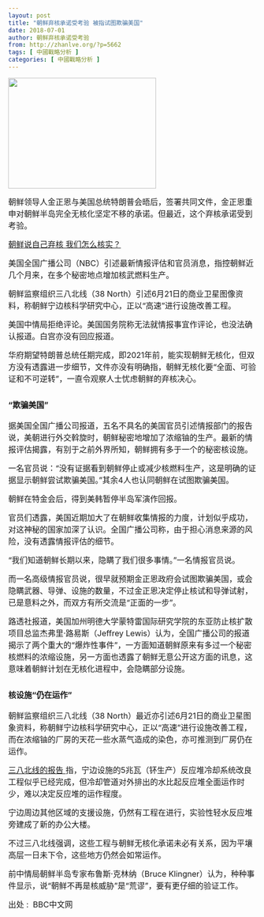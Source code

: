 ```yaml
---
layout: post
title: "朝鲜弃核承诺受考验 被指试图欺骗美国"
date: 2018-07-01
author: 朝鲜弃核承诺受考验
from: http://zhanlve.org/?p=5662
tags: [ 中國戰略分析 ]
categories: [ 中國戰略分析 ]
---
```


<div id="entry">
 <div class="at-above-post addthis_tool" data-url="http://zhanlve.org/?p=5662">
 </div>
 <p class="story-body__introduction">
  <img class="aligncenter wp-image-5663 size-medium" height="224" sizes="(max-width: 300px) 100vw, 300px" src="http://zhanlve.org/wp-content/uploads/2018/06/102270572_23e7e7e1-c5d1-4307-8396-ed3da074765c-300x224.jpg" srcset="http://zhanlve.org/wp-content/uploads/2018/06/102270572_23e7e7e1-c5d1-4307-8396-ed3da074765c-300x224.jpg 300w, http://zhanlve.org/wp-content/uploads/2018/06/102270572_23e7e7e1-c5d1-4307-8396-ed3da074765c.jpg 660w" width="300"/>
 </p>
 <p class="story-body__introduction">
  <p class="story-body__introduction">
   <span style="font-size: 12pt;">
    朝鲜领导人金正恩与美国总统特朗普会晤后，签署共同文件，金正恩重申对朝鲜半岛完全无核化坚定不移的承诺。但最近，这个弃核承诺受到考验。
   </span>
  </p>
  <p class="story-body__introduction">
   <p class="story-body__introduction">
    <span style="font-size: 12pt;">
     <a class="story-body__link" href="http://www.bbc.com/zhongwen/simp/world-44195725">
      朝鲜说自己弃核 我们怎么核实？
     </a>
    </span>
   </p>
   <p>
   </p>
   <p>
    <span style="font-size: 12pt;">
     美国全国广播公司（NBC）引述最新情报评估和官员消息，指控朝鲜近几个月来，在多个秘密地点增加核武燃料生产。
    </span>
   </p>
   <p>
   </p>
   <p>
    <span style="font-size: 12pt;">
     朝鲜监察组织三八北线（38 North）引述6月21日的商业卫星图像资料，称朝鲜宁边核科学研究中心，正以“高速”进行设施改善工程。
    </span>
   </p>
   <p>
   </p>
   <p>
    <span style="font-size: 12pt;">
     美国中情局拒绝评论。美国国务院称无法就情报事宜作评论，也没法确认报道。白宫亦没有回应报道。
    </span>
   </p>
   <p>
   </p>
   <p>
    <span style="font-size: 12pt;">
     华府期望特朗普总统任期完成，即2021年前，能实现朝鲜无核化，但双方没有透露进一步细节，文件亦没有明确指，朝鲜无核化要“全面、可验证和不可逆转”，一直令观察人士忧虑朝鲜的弃核决心。
    </span>
   </p>
   <h2 class="story-body__crosshead">
   </h2>
   <h2 class="story-body__crosshead">
    <span style="font-size: 12pt;">
     “欺骗美国”
    </span>
   </h2>
   <p>
   </p>
   <p>
    <span style="font-size: 12pt;">
     据美国全国广播公司报道，五名不具名的美国官员引述情报部门的报告说，美朝进行外交斡旋时，朝鲜秘密地增加了浓缩铀的生产。最新的情报评估揭露，有别于之前外界所知，朝鲜拥有多于一个的秘密核设施。
    </span>
   </p>
   <p>
   </p>
   <p>
    <span style="font-size: 12pt;">
     一名官员说：“没有证据看到朝鲜停止或减少核燃料生产，这是明确的证据显示朝鲜尝试欺骗美国。”其余4人也认同朝鲜在试图欺骗美国。
    </span>
   </p>
   <p>
   </p>
   <p>
    <span style="font-size: 12pt;">
     朝鲜在特金会后，得到美韩暂停半岛军演作回报。
    </span>
   </p>
   <p>
   </p>
   <p>
    <span style="font-size: 12pt;">
     官员们透露，美国近期加大了在朝鲜收集情报的力度，计划似乎成功，对这神秘的国家加深了认识。全国广播公司称，由于担心消息来源的风险，没有透露情报评估的细节。
    </span>
   </p>
   <p>
   </p>
   <p>
    <span style="font-size: 12pt;">
     “我们知道朝鲜长期以来，隐瞒了我们很多事情。”一名情报官员说。
    </span>
   </p>
   <p>
   </p>
   <p>
    <span style="font-size: 12pt;">
     而一名高级情报官员说，很早就预期金正恩政府会试图欺骗美国，或会隐瞒武器、导弹、设施的数量，不过金正恩决定停止核试和导弹试射，已是意料之外，而双方有所交流是“正面的一步”。
    </span>
   </p>
   <p>
   </p>
   <p>
    <span style="font-size: 12pt;">
     路透社报道，美国加州明德大学蒙特雷国际研究学院的东亚防止核扩散项目总监杰弗里‧路易斯（Jeffrey Lewis）认为，全国广播公司的报道揭示了两个重大的“爆炸性事件”，一方面知道朝鲜原来有多过一个秘密核燃料的浓缩设施，另一方面也透露了朝鲜无意公开这方面的讯息，这意味着朝鲜计划在无核化进程中，会隐瞒部分设施。
    </span>
   </p>
   <h2 class="story-body__crosshead">
   </h2>
   <h2 class="story-body__crosshead">
    <span style="font-size: 12pt;">
     核设施“仍在运作”
    </span>
   </h2>
   <p>
   </p>
   <p>
    <span style="font-size: 12pt;">
     朝鲜监察组织三八北线（38 North）最近亦引述6月21日的商业卫星图象资料，称朝鲜宁边核科学研究中心，正以“高速”进行设施改善工程，而在浓缩铀的厂房的天花一些水蒸气造成的染色，亦可推测到厂房仍在运作。
    </span>
   </p>
   <p>
   </p>
   <p>
    <span style="font-size: 12pt;">
     <a class="story-body__link-external" href="https://www.38north.org/2018/06/yongbyon062618/">
      三八北线的报告
     </a>
     指，宁边设施的5兆瓦（钚生产）反应堆冷却系统改良工程似乎已经完成，但冷却管道对外排出的水比起反应堆全面运作时少，难以决定反应堆的运作程度。
    </span>
   </p>
   <p>
   </p>
   <p>
    <span style="font-size: 12pt;">
     宁边周边其他区域的支援设施，仍然有工程在进行，实验性轻水反应堆旁建成了新的办公大楼。
    </span>
   </p>
   <p>
   </p>
   <p>
    <span style="font-size: 12pt;">
     不过三八北线强调，这些工程与朝鲜无核化承诺未必有关系，因为平壤高层一日未下令，这些地方仍然会如常运作。
    </span>
   </p>
   <p>
   </p>
   <p>
    <span style="font-size: 12pt;">
     前中情局朝鲜半岛专家布鲁斯‧克林纳（Bruce Klingner）认为，种种事件显示，说“朝鲜不再是核威胁”是“荒谬”，要有更仔细的验证工作。
    </span>
   </p>
   <p>
   </p>
   <p>
    <span style="font-size: 12pt;">
     出处 :  BBC中文网
    </span>
   </p>
   <p>
   </p>
   <!-- AddThis Advanced Settings above via filter on the_content -->
   <!-- AddThis Advanced Settings below via filter on the_content -->
   <!-- AddThis Advanced Settings generic via filter on the_content -->
   <!-- AddThis Share Buttons above via filter on the_content -->
   <!-- AddThis Share Buttons below via filter on the_content -->
   <div class="at-below-post addthis_tool" data-url="http://zhanlve.org/?p=5662">
   </div>
   <!-- AddThis Share Buttons generic via filter on the_content -->
  </p>
 </p>
</div>

